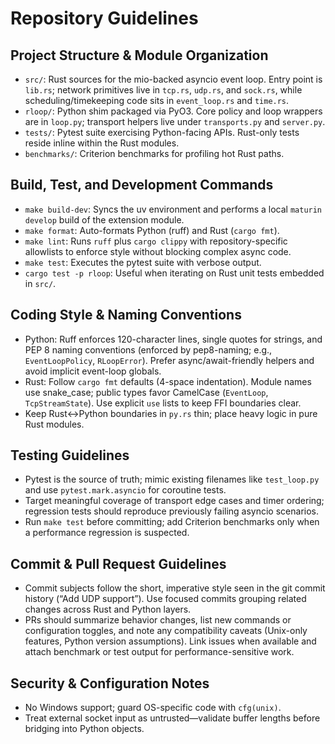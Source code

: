 # Repository Guidelines

## Project Structure & Module Organization
- `src/`: Rust sources for the mio-backed asyncio event loop. Entry point is `lib.rs`; network primitives live in `tcp.rs`, `udp.rs`, and `sock.rs`, while scheduling/timekeeping code sits in `event_loop.rs` and `time.rs`.
- `rloop/`: Python shim packaged via PyO3. Core policy and loop wrappers are in `loop.py`; transport helpers live under `transports.py` and `server.py`.
- `tests/`: Pytest suite exercising Python-facing APIs. Rust-only tests reside inline within the Rust modules.
- `benchmarks/`: Criterion benchmarks for profiling hot Rust paths.

## Build, Test, and Development Commands
- `make build-dev`: Syncs the uv environment and performs a local `maturin develop` build of the extension module.
- `make format`: Auto-formats Python (ruff) and Rust (`cargo fmt`).
- `make lint`: Runs `ruff` plus `cargo clippy` with repository-specific allowlists to enforce style without blocking complex async code.
- `make test`: Executes the pytest suite with verbose output.
- `cargo test -p rloop`: Useful when iterating on Rust unit tests embedded in `src/`.

## Coding Style & Naming Conventions
- Python: Ruff enforces 120-character lines, single quotes for strings, and PEP 8 naming conventions (enforced by pep8-naming; e.g., `EventLoopPolicy`, `RLoopError`). Prefer async/await-friendly helpers and avoid implicit event-loop globals.
- Rust: Follow `cargo fmt` defaults (4-space indentation). Module names use snake_case; public types favor CamelCase (`EventLoop`, `TcpStreamState`). Use explicit `use` lists to keep FFI boundaries clear.
- Keep Rust↔Python boundaries in `py.rs` thin; place heavy logic in pure Rust modules.

## Testing Guidelines
- Pytest is the source of truth; mimic existing filenames like `test_loop.py` and use `pytest.mark.asyncio` for coroutine tests.
- Target meaningful coverage of transport edge cases and timer ordering; regression tests should reproduce previously failing asyncio scenarios.
- Run `make test` before committing; add Criterion benchmarks only when a performance regression is suspected.

## Commit & Pull Request Guidelines
- Commit subjects follow the short, imperative style seen in the git commit history (“Add UDP support”). Use focused commits grouping related changes across Rust and Python layers.
- PRs should summarize behavior changes, list new commands or configuration toggles, and note any compatibility caveats (Unix-only features, Python version assumptions). Link issues when available and attach benchmark or test output for performance-sensitive work.

## Security & Configuration Notes
- No Windows support; guard OS-specific code with `cfg(unix)`.
- Treat external socket input as untrusted—validate buffer lengths before bridging into Python objects.
